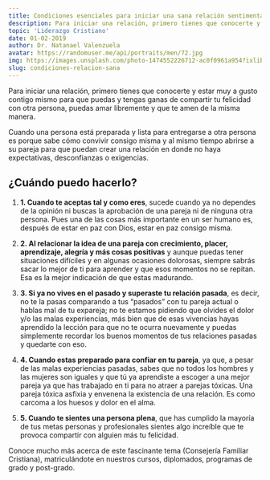 ```yaml
---
title: Condiciones esenciales para iniciar una sana relación sentimental. 
description: Para iniciar una relación, primero tienes que conocerte y estar muy a gusto contigo mismo para que puedas y tengas ganas de compartir tu felicidad con otra persona, puedas amar libremente y que te amen de la misma manera.
topic: 'Liderazgo Cristiano'
date: 01-02-2019
author: Dr. Natanael Valenzuela
avatar: https://randomuser.me/api/portraits/men/72.jpg
img: https://images.unsplash.com/photo-1474552226712-ac0f0961a954?ixlib=rb-1.2.1&ixid=MnwxMjA3fDB8MHxwaG90by1wYWdlfHx8fGVufDB8fHx8&auto=format&fit=crop&w=1171&q=80
slug: condiciones-relacion-sana
---
```


Para iniciar una relación, primero tienes que conocerte y estar muy a gusto contigo mismo para que puedas y tengas ganas de compartir tu felicidad con otra persona, puedas amar libremente y que te amen de la misma manera.

Cuando una persona está preparada y lista para entregarse a otra persona es porque sabe cómo convivir consigo misma y al mismo tiempo abrirse a su pareja para que puedan crear una relación en donde no haya expectativas, desconfianzas o exigencias.

## ¿Cuándo puedo hacerlo?

1. **1. Cuando te aceptas tal y como eres**, sucede cuando ya no dependes de la opinión ni buscas la aprobación de una pareja ni de ninguna otra persona. Pues una de las cosas más importante en un ser humano es, después de estar en paz con Dios, estar en paz consigo misma. 

2. **2. Al relacionar la idea de una pareja con crecimiento, placer, aprendizaje, alegría y más cosas positivas** y aunque puedas tener situaciones difíciles y en algunas ocasiones dolorosas, siempre sabrás sacar lo mejor de ti para aprender y que esos momentos no se repitan. Esa es la mejor indicación de que estas madurando. 

3. **3. Si ya no vives en el pasado y superaste tu relación pasada**, es decir, no te la pasas comparando a tus “pasados” con tu pareja actual o hablas mal de tu expareja; no te estamos pidiendo que olvides el dolor y/o las malas experiencias, más bien que de esas vivencias hayas aprendido la lección para que no te ocurra nuevamente y puedas simplemente recordar los buenos momentos de tus relaciones pasadas y quedarte con eso.

4. **4. Cuando estas preparado para confiar en tu pareja**, ya que, a pesar de las malas experiencias pasadas, sabes que no todos los hombres y las mujeres son iguales y que tú ya aprendiste a escoger a una mejor pareja ya que has trabajado en ti para no atraer a parejas tóxicas. Una pareja tóxica asfixia y envenena la existencia de una relación. Es como carcoma a los huesos y dolor en el alma. 

5. **5. Cuando te sientes una persona plena**, que has cumplido la mayoría de tus metas personas y profesionales  sientes algo increíble que te provoca compartir con alguien más tu felicidad.

Conoce mucho más acerca de este fascinante tema (Consejería Familiar Cristiana), matriculándote en nuestros cursos, diplomados, programas de grado y post-grado.
